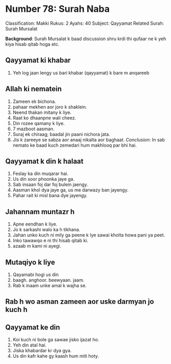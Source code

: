 # Number 78: Surah Naba

Classification: Makki
Rukus: 2
Ayahs: 40
Subject: Qayyamat
Related Surah: Surah Mursalat

**Background**: ‌Surah Mursalat k baad discussion shru krdi thi qufaar ne k yeh kiya hisab qitab hoga etc.

## Qayyamat ki khabar

1. ‌Yeh log jaan lengy us bari khabar (qayyamat) k bare m anqareeb

## ‌Allah ki nematein

1. ‌Zameen ek bichona.
2. pahaar mekhen aor joro k shaklein.
3. Neend thakan mitany k liye.
4. Raat ko dhaanpne wali cheez.
5. Din rozee qamany k liye.
6. 7 mazboot aasman.
7. Suraj ek chiraag; baadal jin paani nichora jata.
8. Jis k zareeye se sabza aor anaaj nikalta aor baghaat.
*‌Conclusion*: In sab nemato ke baad kuch zemedari hum makhlooq par bhi hai.

## Qayyamat k din k halaat

1. Feslay ka din muqarar hai.
2. Us din soor phoonka jaye ga.
3. Sab insaan foj dar foj bulein jaengy.
4. Aasman khol dya jaye ga, us me darwazy ban jayengy.
5. Pahar rait ki misl bana dye jayengy.

## ‌Jahannam muntazr h

1. Apne eendhan k liye.
2. Jo k sarkashi walo ka h tikhana.
3. Jahan unko kuch ni mily ga peene k lye sawai kholta howa pani ya peet.
4. Inko tawawqo e ni thi hisab qitab ki.
5. azaab m kami ni ayegi.

## ‌Mutaqiyo k liye

1. Qayamabi hogi us din
2. baagh. anghoor. beewyaan. jaam.
3. Rab k inaam unke amal k wajha se.

## ‌Rab h wo asman zameen aor uske darmyan jo kuch h

## Qayyamat ke din

1. Koi kuch ni bole ga sawae jisko ijazat ho.
2. ‌Yeh din atal hai.
3. Jiska khabardar kr dya gya.
4. ‌Us din kafr kahe gy kaash hum miti hoty.
